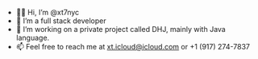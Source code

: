 - 👋🏻 Hi, I’m @xt7nyc
- 👀 I’m a full stack developer
- 🌱 I’m working on a private project called DHJ, mainly with Java language.
- 📫 Feel free to reach me at [xt.icloud@icloud.com](mailto:xt.icloud@icloud.com) or +1 (917) 274-7837
<!---- 💞️ I’m looking to collaborate on ...--->

<!---
xt7nyc/xt7nyc is a ✨ special ✨ repository because its `README.md` (this file) appears on your GitHub profile.
You can click the Preview link to take a look at your changes.
--->
